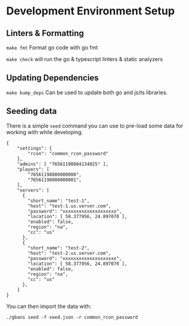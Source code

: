 # Development Environment Setup

## Linters & Formatting

`make fmt` Format go code with go fmt

`make check` will run the go & typescript linters & static analyzers

## Updating Dependencies

`make bump_deps` Can be used to update both go and js/ts libraries.

## Seeding data

There is a simple `seed` command you can use to pre-load some data for working with while
developing.

    {
        "settings": {
            "rcon": "common_rcon_password"
        },
        "admins": [ "76561198084134025" ],
        "players": [
            "76561198080000000",
            "76561198080000001",
        ],
        "servers": [
          {
            "short_name": "test-1",
            "host": "test-1.us.server.com",
            "password": "xxxxxxxxxxxxxxxxxxxx",
            "location": [ 58.377956, 24.897070 ],
            "enabled": false,
            "region": "na",
            "cc": "us"
          },
          {
            "short_name": "test-2",
            "host": "test-2.us.server.com",
            "password": "xxxxxxxxxxxxxxxxxxxx",
            "location": [ 58.377956, 24.897070 ],
            "enabled": false,
            "region": "na",
            "cc": "us"
          },
        ]
    }

You can then import the data with:

`./gbans seed -f seed.json -r common_rcon_password`

